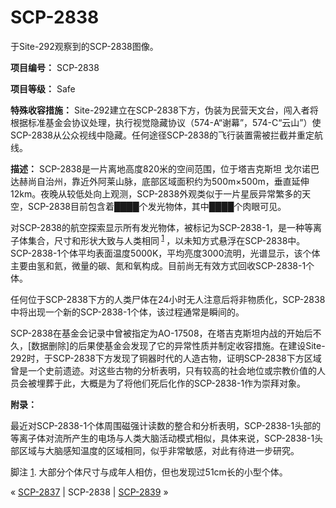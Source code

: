 # SCP-2838
                        




于Site-292观察到的SCP-2838图像。



**项目编号：** SCP-2838

**项目等级：** Safe

**特殊收容措施：** Site-292建立在SCP-2838下方，伪装为民营天文台，闯入者将根据标准基金会协议处理，执行视觉隐藏协议（574-A“谢幕”，574-C“云山”）使SCP-2838从公众视线中隐藏。任何途径SCP-2838的飞行装置需被拦截并重定航线。

**描述：** SCP-2838是一片离地高度820米的空间范围，位于塔吉克斯坦 戈尔诺巴达赫尚自治州，靠近外阿莱山脉，底部区域面积约为500m×500m，垂直延伸12km。夜晚从较低处向上观测，SCP-2838外观类似于一片星辰异常繁多的天空，SCP-2838目前包含着████个发光物体，其中████个肉眼可见。

对SCP-2838的航空探索显示所有发光物体，被标记为SCP-2838-1，是一种等离子体集合，尺寸和形状大致与人类相同<sup class='footnoteref'>
 <a shape='rect' class='footnoteref' id='footnoteref-1' href='javascript:;' onclick='WIKIDOT.page.utils.scrollToReference(&apos;footnote-1&apos;)'>1</a>
</sup>，以未知方式悬浮在SCP-2838中。SCP-2838-1个体平均表面温度5000K，平均亮度3000流明，光谱显示，该个体主要由氢和氦，微量的碳、氮和氧构成。目前尚无有效方式回收SCP-2838-1个体。

任何位于SCP-2838下方的人类尸体在24小时无人注意后将非物质化，SCP-2838中将出现一个新的SCP-2838-1个体，该过程通常是瞬间的。

SCP-2838在基金会记录中曾被指定为AO-17508，在塔吉克斯坦内战的开始后不久，[数据删除]的后果使基金会发现了它的异常性质并制定收容措施。在建设Site-292时，于SCP-2838下方发现了铜器时代的人造古物，证明SCP-2838下方区域曾是一个史前遗迹。对这些古物的分析表明，只有较高的社会地位或宗教价值的人员会被埋葬于此，大概是为了将他们死后化作的SCP-2838-1作为崇拜对象。

**附录：** 

最近对SCP-2838-1个体周围磁强计读数的整合和分析表明，SCP-2838-1头部的等离子体对流所产生的电场与人类大脑活动模式相似，具体来说，SCP-2838-1头部区域与大脑感知温度的区域相同，似乎非常敏感，对此有待进一步研究。


脚注
<a shape='rect' href='javascript:;' onclick='WIKIDOT.page.utils.scrollToReference(&apos;footnoteref-1&apos;)'>1</a>. 大部分个体尺寸与成年人相仿，但也发现过51cm长的小型个体。



« [SCP-2837](/scp-2837) | SCP-2838 | [SCP-2839](/scp-2839) »





                    